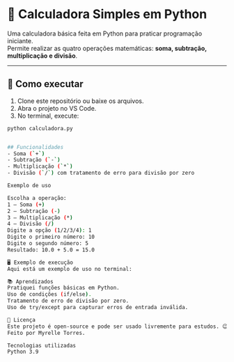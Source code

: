 # 🧮 Calculadora Simples em Python

Uma calculadora básica feita em Python para praticar programação iniciante.  
Permite realizar as quatro operações matemáticas: **soma, subtração, multiplicação e divisão**.

---

## 🚀 Como executar

1. Clone este repositório ou baixe os arquivos.
2. Abra o projeto no VS Code.
3. No terminal, execute:

```bash
python calculadora.py


## Funcionalidades
- Soma (`+`)
- Subtração (`-`)
- Multiplicação (`*`)
- Divisão (`/`) com tratamento de erro para divisão por zero

Exemplo de uso

Escolha a operação:
1 – Soma (+)
2 – Subtração (-)
3 – Multiplicação (*)
4 – Divisão (/)
Digite a opção (1/2/3/4): 1
Digite o primeiro número: 10
Digite o segundo número: 5
Resultado: 10.0 + 5.0 = 15.0

🖥️ Exemplo de execução
Aqui está um exemplo de uso no terminal:

📚 Aprendizados
Pratiquei funções básicas em Python.
Uso de condições (if/else).
Tratamento de erro de divisão por zero.
Uso de try/except para capturar erros de entrada inválida.

📜 Licença
Este projeto é open-source e pode ser usado livremente para estudos. 😉
Feito por Myrelle Torres.

Tecnologias utilizadas
Python 3.9
